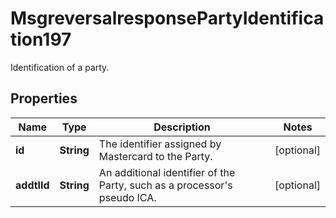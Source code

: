 

# MsgreversalresponsePartyIdentification197

Identification of a party.

## Properties

| Name | Type | Description | Notes |
|------------ | ------------- | ------------- | -------------|
|**id** | **String** | The identifier assigned by Mastercard to the Party. |  [optional] |
|**addtlId** | **String** | An additional identifier of the Party, such as a processor&#39;s pseudo ICA. |  [optional] |



